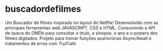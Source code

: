 # buscadordefilmes
Um Buscador de filmes inspirado no layout do Netflix! Desenvolvido com as principais ferramentas web JAVASCRIPT, CSS e HTML. Consumindo a API de busca do OMDb para consultar o titulo, a sinopse, o ano e o posters dos filmes digitados. Projeto para treinar  funções assíncronas Async/Await e tratamentos de erros com Try/Cath 
